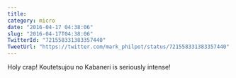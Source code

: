 ```yaml
---
title: 
category: micro
date: "2016-04-17 04:38:06"
slug: "2016-04-17T04:38:06"
TwitterId: "721558331383357440"
TweetUrl: "https://twitter.com/mark_philpot/status/721558331383357440"
---
```


Holy crap! Koutetsujou no Kabaneri is seriously intense!
